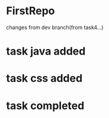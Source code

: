 # FirstRepo
changes from dev 
branch(from task4...)

# task java added

# task css added

# task completed